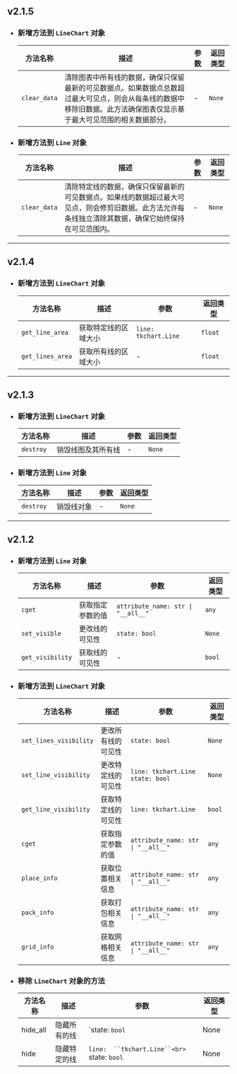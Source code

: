 ## v2.1.5

- ### 新增方法到 `LineChart` 对象
    | 方法名称      | 描述                                                | 参数     | 返回类型 |
    |------------------|------------------------------------------------------------|----------------|-------------|
    | `clear_data`  | 清除图表中所有线的数据，确保只保留最新的可见数据点。如果数据点总数超过最大可见点，则会从每条线的数据中移除旧数据。此方法确保图表仅显示基于最大可见范围的相关数据部分。                                                           | -              | ``None``    |  

- ### 新增方法到 `Line` 对象
    | 方法名称      | 描述                                                | 参数     | 返回类型 |
    |------------------|------------------------------------------------------------|----------------|-------------|
    | `clear_data`     | 清除特定线的数据，确保只保留最新的可见数据点。如果线的数据超过最大可见点，则会修剪旧数据。此方法允许每条线独立清除其数据，确保它始终保持在可见范围内。                                                           | -              | ``None``    | 

---

## v2.1.4

- ### 新增方法到 `LineChart` 对象
    | 方法名称      | 描述                                                | 参数     | 返回类型 |
    |------------------|------------------------------------------------------------|----------------|-------------|
    | `get_line_area`  | 获取特定线的区域大小                               | `line: tkchart.Line` | ``float`` | 
    | `get_lines_area` | 获取所有线的区域大小                                   | -                    | ``float`` | 

---

## v2.1.3

- ### 新增方法到 `LineChart` 对象
    | 方法名称      | 描述                                                | 参数     | 返回类型 |
    |------------------|------------------------------------------------------------|----------------|-------------|
    | `destroy`        | 销毁线图及其所有线               | -              | `None`      |

- ### 新增方法到 `Line` 对象
    | 方法名称      | 描述                                                | 参数     | 返回类型 |
    |------------------|------------------------------------------------------------|----------------|-------------|
    | `destroy`        | 销毁线对象                                    | -              | `None`      |

---

## v2.1.2

- ### 新增方法到 `Line` 对象

    | 方法名称      | 描述                                    | 参数                               | 返回类型 |
    |------------------|------------------------------------------------|------------------------------------------|-------------|
    | `cget`           | 获取指定参数的值       | `attribute_name: str \| "__all__"`       | `any`       |
    | `set_visible`    | 更改线的可见性              | `state: bool`                            | `None`      |
    | `get_visibility` | 获取线的可见性                 | -                                        | `bool`      |

- ### 新增方法到 `LineChart` 对象

    | 方法名称            | 描述                                    | 参数                                       | 返回类型 |
    |------------------------|------------------------------------------------|--------------------------------------------------|-------------|
    | `set_lines_visibility` | 更改所有线的可见性         | `state: bool`                                    | `None`      |
    | `set_line_visibility`  | 更改特定线的可见性       | `line: tkchart.Line`<br>`state: bool`            | `None`      |
    | `get_line_visibility`  | 获取特定线的可见性          | `line: tkchart.Line`                             | `bool`      |
    | `cget`                 | 获取指定参数的值       | `attribute_name: str \| "__all__"`               | `any`       |
    | `place_info`           | 获取位置相关信息                           | `attribute_name: str \| "__all__"`               | `any`       |
    | `pack_info`            | 获取打包相关信息                            | `attribute_name: str \| "__all__"`               | `any`       |
    | `grid_info`            | 获取网格相关信息                            | `attribute_name: str \| "__all__"`               | `any`       |

- ### 移除 `LineChart` 对象的方法

    | 方法名称 | 描述          | 参数                                   | 返回类型 |
    |-------------|----------------------|----------------------------------------------|-------------|
    | hide_all    | 隐藏所有的线   | `state:  ``bool``                             | None        |
    | hide        | 隐藏特定的线 | `line:  ``tkchart.Line``<br> `state:  ``bool`` | None        |
